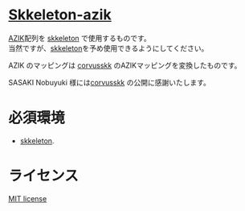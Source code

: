# [Skkeleton-azik](https://github.com/shg-eo/skkeleton-azik)

[AZIK](http://hp.vector.co.jp/authors/VA002116/azik/azikinfo.htm)配列を
[skkeleton](https://github.com/vim-skk/skkeleton) で使用するものです。  
当然ですが、[skkeleton](https://github.com/vim-skk/skkeleton)を予め使用できるようにしてください。

AZIK のマッピングは [corvusskk](https://github.com/nathancorvussolis/corvusskk) のAZIKマッピングを変換したものです。

SASAKI Nobuyuki 様には[corvusskk](https://github.com/nathancorvussolis/corvusskk) の公開に感謝いたします。 

# 必須環境
* [skkeleton](https://github.com/vim-skk/skkeleton).

# ライセンス
[MIT license](LICENSE.md)

